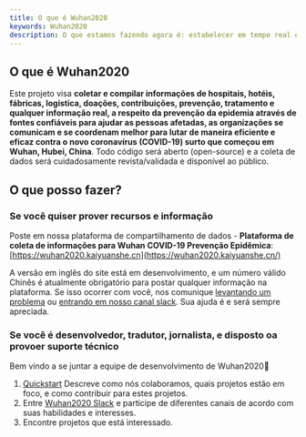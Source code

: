 ```yaml
---
title: O que é Wuhan2020
keywords: Wuhan2020
description: O que estamos fazendo agora é: estabelecer em tempo real e sincronizado um serviço de dados para hospitais, fábricas e compras e outras informações, e reunir todos aqueles que querem contribuir para a campanha anti-vírus, então aqueles com habilidades relevantes podem participar no desenvolvimento de tópicos relacionados, e completar-lo de forma organizada e colaborativa com a cúltura do código aberto.
---
```




## O que é Wuhan2020

Este projeto visa **coletar e compilar informações de hospitais, hotéis, fábricas, logistica, doações, contribuições, prevenção, tratamento e qualquer informação real, a respeito da prevenção da epidemia através de fontes confiáveis para ajudar as pessoas afetadas, as organizações se comunicam e se coordenam melhor para lutar de maneira eficiente e eficaz contra o novo coronavírus (COVID-19) surto que começou em Wuhan, Hubei, China**. Todo código será aberto (open-source) e a coleta de dados será cuidadosamente revista/validada e disponível ao público.



## O que posso fazer?

### Se você quiser prover recursos e informação

Poste em nossa plataforma de compartilhamento de dados - **Plataforma de coleta de informações para Wuhan COVID-19 Prevenção Epidêmica**: [https://wuhan2020.kaiyuanshe.cn](https://wuhan2020.kaiyuanshe.cn/) 

A versão em inglês do site está em desenvolvimento, e um número válido Chinês é atualmente obrigatório para postar qualquer informação na plataforma. Se isso ocorrer com você, nos comunique [levantando um problema](https://github.com/wuhan2020/WebApp/issues) ou [entrando em nosso canal slack](https://join.slack.com/t/wuhan2020/shared_invite/enQtOTQxMTU4MzgyNTYwLWIxMTMyNWI4NWE2YTk3NGRjZGJhMjUzNmJhMjg1MDQ3OTEzNDE5NGY4MWFhMjRlYWU4MmE3ZGQyOGU4N2YwMzY). Sua ajuda é e será sempre apreciada.



### Se você é desenvolvedor, tradutor, jornalista, e disposto oa provoer suporte técnico



Bem vindo a se juntar a equipe de desenvolvimento de Wuhan2020👏

1. [Quickstart](https://wuhan2020.github.io/pt-br/docs/dev/quickstart.html) Descreve como nós colaboramos, quais projetos estão em foco, e como contribuir para estes projetos. 
2. Entre [Wuhan2020 Slack](https://join.slack.com/t/wuhan2020/shared_invite/enQtOTQxMTU4MzgyNTYwLWIxMTMyNWI4NWE2YTk3NGRjZGJhMjUzNmJhMjg1MDQ3OTEzNDE5NGY4MWFhMjRlYWU4MmE3ZGQyOGU4N2YwMzY) e participe de diferentes canais de acordo com suas habilidades e interesses.
3. Encontre projetos que está interessado.
